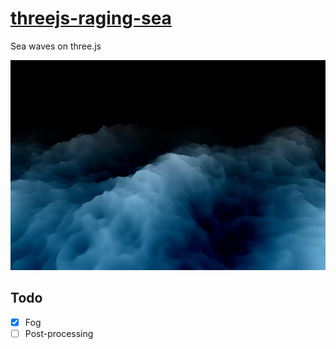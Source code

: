 # [threejs-raging-sea](https://nextgtrgod.github.io/threejs-raging-sea/)

Sea waves on three.js

<a href="https://nextgtrgod.github.io/threejs-raging-sea/" target="_blank">
  <img src="/screenshot.jpg?raw=true">
</a>

## Todo
- [x] Fog
- [ ] Post-processing